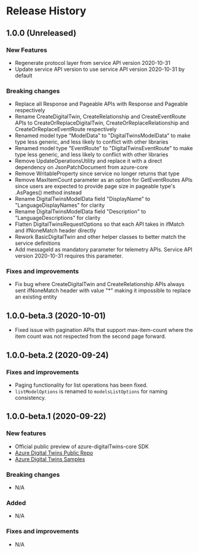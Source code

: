 # Release History

## 1.0.0 (Unreleased)

### New Features

- Regenerate protocol layer from service API version 2020-10-31
- Update service API version to use service API version 2020-10-31 by default


### Breaking changes

- Replace all Response<string> and Pageable<string> APIs with Response<T> and Pageable<T> respectively
- Rename CreateDigitalTwin, CreateRelationship and CreateEventRoute APIs to CreateOrReplaceDigitalTwin, CreateOrReplaceRelationship and CreateOrReplaceEventRoute respectively
- Renamed model type "ModelData" to "DigitalTwinsModelData" to make type less generic, and less likely to conflict with other libraries
- Renamed model type "EventRoute" to "DigitalTwinsEventRoute" to make type less generic, and less likely to conflict with other libraries
- Remove UpdateOperationsUtility and replace it with a direct dependency on JsonPatchDocument from azure-core
- Remove WritableProperty since service no longer returns that type
- Remove MaxItemCount parameter as an option for GetEventRoutes APIs since users are expected to provide page size in pageable type's .AsPages() method instead
- Rename DigitalTwinsModelData field "DisplayName" to "LanguageDisplayNames" for clarity
- Rename DigitalTwinsModelData field "Description" to "LanguageDescriptions" for clarity
- Flatten DigitalTwinsRequestOptions so that each API takes in ifMatch and ifNoneMatch header directly
- Rework BasicDigitalTwin and other helper classes to better match the service definitions
- Add messageId as mandatory parameter for telemetry APIs. Service API version 2020-10-31 requires this parameter.

### Fixes and improvements
- Fix bug where CreateDigitalTwin and CreateRelationship APIs always sent ifNoneMatch header with value "*" making it impossible to replace an existing entity


## 1.0.0-beta.3 (2020-10-01)

- Fixed issue with pagination APIs that support max-item-count where the item count was not respected from the second page forward.

## 1.0.0-beta.2 (2020-09-24)

### Fixes and improvements

- Paging functionality for list operations has been fixed.
- `listModelOptions` is renamed to `modelsListOptions` for naming consistency.

## 1.0.0-beta.1 (2020-09-22)

### New features

- Official public preview of azure-digitalTwins-core SDK
- [Azure Digital Twins Public Repo](https://github.com/Azure/azure-sdk-for-java/tree/master/sdk/digitaltwins/azure-digitaltwins-core)
- [Azure Digital Twins Samples](https://github.com/Azure/azure-sdk-for-java/tree/master/sdk/digitaltwins/azure-digitaltwins-core/src/samples)

### Breaking changes

- N/A

### Added

- N/A

### Fixes and improvements

- N/A
